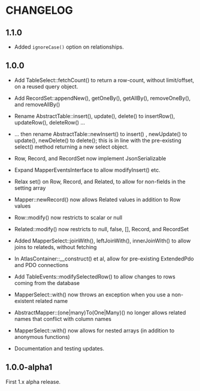 # CHANGELOG

## 1.1.0

- Added `ignoreCase()` option on relationships.

## 1.0.0

- Add TableSelect::fetchCount() to return a row-count, without limit/offset,
  on a reused query object.

- Add RecordSet::appendNew(), getOneBy(), getAllBy(), removeOneBy(), and
  removeAllBy()

- Rename AbstractTable::insert(), update(), delete() to insertRow(),
  updateRow(), deleteRow() ...

- ... then rename AbstractTable::newInsert() to insert() , newUpdate() to
  update(), newDelete() to delete(); this is in line with the pre-existing
  select() method returning a new select object.

- Row, Record, and RecordSet now implement JsonSerializable

- Expand MapperEventsInterface to allow modifyInsert() etc.

- Relax set() on Row, Record, and Related, to allow for non-fields in the
  setting array

- Mapper::newRecord() now allows Related values in addition to Row values

- Row::modify() now restricts to scalar or null

- Related::modify() now restricts to null, false, [], Record, and RecordSet

- Added MapperSelect::joinWith(), leftJoinWith(), innerJoinWith() to allow
  joins to relateds, without fetching

- In AtlasContainer::__construct() et al, allow for pre-existing ExtendedPdo and
  PDO connections

- Add TableEvents::modifySelectedRow() to allow changes to rows coming from the
  database

- MapperSelect::with() now throws an exception when you use a non-existent
  related name

- AbstractMapper::(one|many)To(One|Many)() no longer allows related names that
  conflict with column names

- MapperSelect::with() now allows for nested arrays (in addition to anonymous
  functions)

- Documentation and testing updates.

## 1.0.0-alpha1

First 1.x alpha release.
